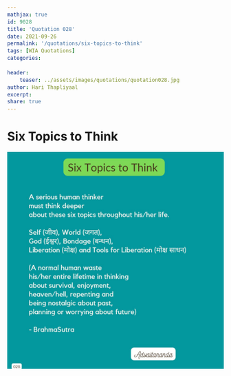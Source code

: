 ```yaml
---
mathjax: true
id: 9028
title: 'Quotation 028'
date: 2021-09-26
permalink: '/quotations/six-topics-to-think'
tags: [WIA Quotations] 
categories: 

header:
    teaser: ../assets/images/quotations/quotation028.jpg
author: Hari Thapliyaal 
excerpt:
share: true 
---
```


# Six Topics to Think

![Six Topics to Think](../assets/images/quotations/quotation028.jpg)
